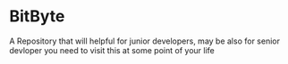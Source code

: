 # BitByte
A Repository that will helpful for junior developers, may be also for senior devloper you need to visit this at some point of your life 
